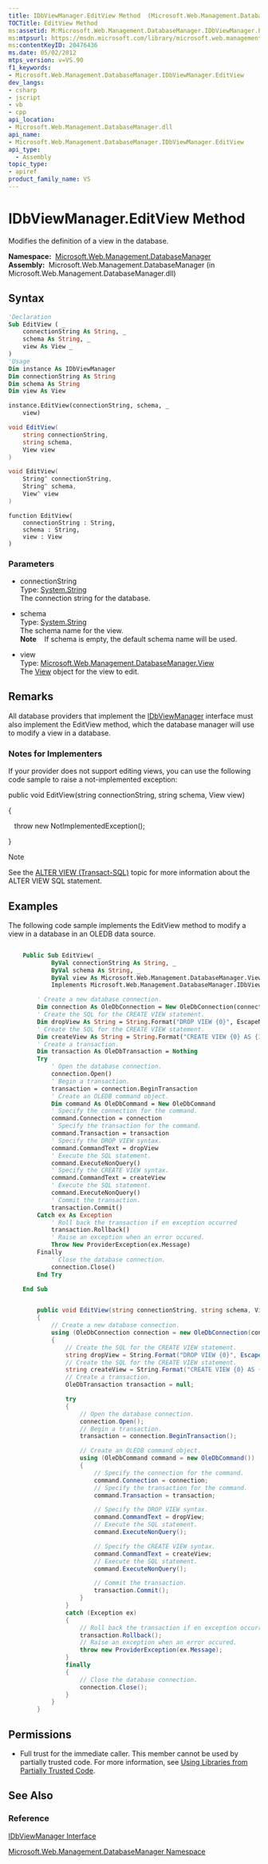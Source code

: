 ```yaml
---
title: IDbViewManager.EditView Method  (Microsoft.Web.Management.DatabaseManager)
TOCTitle: EditView Method
ms:assetid: M:Microsoft.Web.Management.DatabaseManager.IDbViewManager.EditView(System.String,System.String,Microsoft.Web.Management.DatabaseManager.View)
ms:mtpsurl: https://msdn.microsoft.com/library/microsoft.web.management.databasemanager.idbviewmanager.editview(v=VS.90)
ms:contentKeyID: 20476436
ms.date: 05/02/2012
mtps_version: v=VS.90
f1_keywords:
- Microsoft.Web.Management.DatabaseManager.IDbViewManager.EditView
dev_langs:
- csharp
- jscript
- vb
- cpp
api_location:
- Microsoft.Web.Management.DatabaseManager.dll
api_name:
- Microsoft.Web.Management.DatabaseManager.IDbViewManager.EditView
api_type:
  - Assembly
topic_type:
- apiref
product_family_name: VS
---
```


# IDbViewManager.EditView Method

Modifies the definition of a view in the database.

**Namespace:**  [Microsoft.Web.Management.DatabaseManager](microsoft-web-management-databasemanager-namespace.md)  
**Assembly:**  Microsoft.Web.Management.DatabaseManager (in Microsoft.Web.Management.DatabaseManager.dll)

## Syntax

```vb
'Declaration
Sub EditView ( _
    connectionString As String, _
    schema As String, _
    view As View _
)
'Usage
Dim instance As IDbViewManager
Dim connectionString As String
Dim schema As String
Dim view As View

instance.EditView(connectionString, schema, _
    view)
```

```csharp
void EditView(
    string connectionString,
    string schema,
    View view
)
```

```cpp
void EditView(
    String^ connectionString, 
    String^ schema, 
    View^ view
)
```

```jscript
function EditView(
    connectionString : String, 
    schema : String, 
    view : View
)
```

### Parameters

  - connectionString  
    Type: [System.String](https://msdn.microsoft.com/library/s1wwdcbf)  
    The connection string for the database.  

<!-- end list -->

  - schema  
    Type: [System.String](https://msdn.microsoft.com/library/s1wwdcbf)  
    The schema name for the view.  
    **Note**    If schema is empty, the default schema name will be used.  

<!-- end list -->

  - view  
    Type: [Microsoft.Web.Management.DatabaseManager.View](view-class-microsoft-web-management-databasemanager.md)  
    The [View](view-class-microsoft-web-management-databasemanager.md) object for the view to edit.  

## Remarks

All database providers that implement the [IDbViewManager](idbviewmanager-interface-microsoft-web-management-databasemanager.md) interface must also implement the EditView method, which the database manager will use to modify a view in a database.

### 

### Notes for Implementers

If your provider does not support editing views, you can use the following code sample to raise a not-implemented exception:

public void EditView(string connectionString, string schema, View view)

{

   throw new NotImplementedException();

}


> [!NOTE]  
> See the [ALTER VIEW (Transact-SQL)](https://msdn.microsoft.com/library/ms173846.aspx) topic for more information about the ALTER VIEW SQL statement.


## Examples

The following code sample implements the EditView method to modify a view in a database in an OLEDB data source.

```vb

    Public Sub EditView( _
            ByVal connectionString As String, _
            ByVal schema As String, _
            ByVal view As Microsoft.Web.Management.DatabaseManager.View) _
            Implements Microsoft.Web.Management.DatabaseManager.IDbViewManager.EditView

        ' Create a new database connection.
        Dim connection As OleDbConnection = New OleDbConnection(connectionString)
        ' Create the SQL for the CREATE VIEW statement.
        Dim dropView As String = String.Format("DROP VIEW {0}", EscapeName(view.Name))
        ' Create the SQL for the CREATE VIEW statement.
        Dim createView As String = String.Format("CREATE VIEW {0} AS {1}", EscapeName(view.Name), view.Definition)
        ' Create a transaction.
        Dim transaction As OleDbTransaction = Nothing
        Try
            ' Open the database connection.
            connection.Open()
            ' Begin a transaction.
            transaction = connection.BeginTransaction
            ' Create an OLEDB command object.
            Dim command As OleDbCommand = New OleDbCommand
            ' Specify the connection for the command.
            command.Connection = connection
            ' Specify the transaction for the command.
            command.Transaction = transaction
            ' Specify the DROP VIEW syntax.
            command.CommandText = dropView
            ' Execute the SQL statement.
            command.ExecuteNonQuery()
            ' Specify the CREATE VIEW syntax.
            command.CommandText = createView
            ' Execute the SQL statement.
            command.ExecuteNonQuery()
            ' Commit the transaction.
            transaction.Commit()
        Catch ex As Exception
            ' Roll back the transaction if en exception occurred
            transaction.Rollback()
            ' Raise an exception when an error occured.
            Throw New ProviderException(ex.Message)
        Finally
            ' Close the database connection.
            connection.Close()
        End Try

    End Sub

```

```csharp

        public void EditView(string connectionString, string schema, View view)
        {
            // Create a new database connection.
            using (OleDbConnection connection = new OleDbConnection(connectionString))
            {
                // Create the SQL for the CREATE VIEW statement.
                string dropView = String.Format("DROP VIEW {0}", EscapeName(view.Name));
                // Create the SQL for the CREATE VIEW statement.
                string createView = String.Format("CREATE VIEW {0} AS {1}", EscapeName(view.Name), view.Definition);
                // Create a transaction.
                OleDbTransaction transaction = null;

                try
                {
                    // Open the database connection.
                    connection.Open();
                    // Begin a transaction.
                    transaction = connection.BeginTransaction();

                    // Create an OLEDB command object.
                    using (OleDbCommand command = new OleDbCommand())
                    {
                        // Specify the connection for the command.
                        command.Connection = connection;
                        // Specify the transaction for the command.
                        command.Transaction = transaction;

                        // Specify the DROP VIEW syntax.
                        command.CommandText = dropView;
                        // Execute the SQL statement.
                        command.ExecuteNonQuery();

                        // Specify the CREATE VIEW syntax.
                        command.CommandText = createView;
                        // Execute the SQL statement.
                        command.ExecuteNonQuery();

                        // Commit the transaction.
                        transaction.Commit();
                    }
                }
                catch (Exception ex)
                {
                    // Roll back the transaction if en exception occurred
                    transaction.Rollback();
                    // Raise an exception when an error occured.
                    throw new ProviderException(ex.Message);
                }
                finally
                {
                    // Close the database connection.
                    connection.Close();
                }
            }
        }

```

## Permissions

  - Full trust for the immediate caller. This member cannot be used by partially trusted code. For more information, see [Using Libraries from Partially Trusted Code](https://msdn.microsoft.com/library/8skskf63).

## See Also

### Reference

[IDbViewManager Interface](idbviewmanager-interface-microsoft-web-management-databasemanager.md)

[Microsoft.Web.Management.DatabaseManager Namespace](microsoft-web-management-databasemanager-namespace.md)

